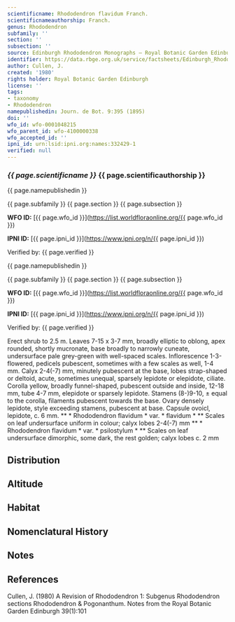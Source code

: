 ```yaml
---
scientificname: Rhododendron flavidum Franch.
scientificnameauthorship: Franch.
genus: Rhododendron
subfamily: ''
section: ''
subsection: ''
source: Edinburgh Rhododendron Monographs – Royal Botanic Garden Edinburgh
identifier: https://data.rbge.org.uk/service/factsheets/Edinburgh_Rhododendron_Monographs.xhtml
author: Cullen, J.
created: '1980'
rights holder: Royal Botanic Garden Edinburgh
license: ''
tags:
- taxonomy
- Rhododendron
namepublishedin: Journ. de Bot. 9:395 (1895)
doi: ''
wfo_id: wfo-0001048215
wfo_parent_id: wfo-4100000338
wfo_accepted_id: ''
ipni_id: urn:lsid:ipni.org:names:332429-1
verified: null
---
```

### _{{ page.scientificname }}_ {{ page.scientificauthorship }}
 {{ page.namepublishedin }}

{{ page.subfamily }} {{ page.section }} {{ page.subsection }}

**WFO ID:** [{{ page.wfo_id }}](https://list.worldfloraonline.org/{{ page.wfo_id }})

**IPNI ID:** [{{ page.ipni_id }}](https://www.ipni.org/n/{{ page.ipni_id }})

Verified by: {{ page.verified }}

 {{ page.namepublishedin }}

{{ page.subfamily }} {{ page.section }} {{ page.subsection }}

**WFO ID:** [{{ page.wfo_id }}](https://list.worldfloraonline.org/{{ page.wfo_id }})

**IPNI ID:** [{{ page.ipni_id }}](https://www.ipni.org/n/{{ page.ipni_id }})

Verified by: {{ page.verified }}



Erect shrub to 2.5 m. Leaves 7-15 x 3-7 mm, broadly elliptic to oblong, apex rounded, shortly mucronate, base broadly to narrowly cuneate, undersurface pale grey-green with well-spaced scales. Inflorescence 1-3-flowered, pedicels pubescent, sometimes with a few scales as well, 1-4 mm. Calyx 2-4(-7) mm, minutely pubescent at the base, lobes strap-shaped or deltoid, acute, sometimes unequal, sparsely lepidote or elepidote, ciliate. Corolla yellow, broadly funnel-shaped, pubescent outside and inside, 12-18 mm, tube 4-7 mm, elepidote or sparsely lepidote. Stamens (8-)9-10, ± equal to the corolla, filaments pubescent towards the base. Ovary densely lepidote, style exceeding stamens, pubescent at base. Capsule ovoicl, lepidote, c. 6 mm. ** * Rhododendron flavidum * var. * flavidum * ** Scales on leaf undersurface uniform in colour; calyx lobes 2-4(-7) mm ** * Rhododendron flavidum * var. * psilostylum * ** Scales on leaf undersurface dimorphic, some dark, the rest golden; calyx lobes c. 2 mm

## Distribution


## Altitude


## Habitat


## Nomenclatural History

                       
## Notes


## References

Cullen, J. (1980) A Revision of Rhododendron 1: Subgenus Rhododendron sections Rhododendron & Pogonanthum. Notes from the Royal Botanic Garden Edinburgh 39(1):101
